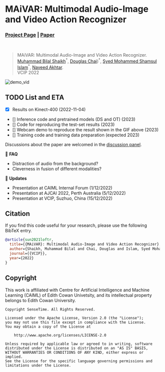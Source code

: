# MAiVAR: Multimodal Audio-Image and Video Action Recognizer
### [Project Page](https://zju3dv.github.io/loftr) | [Paper](https://arxiv.org/pdf/2209.04780.pdf) 
<br/>

> MAiVAR: Multimodal Audio-Image and Video Action Recognizer.   
> [Muhammad Bilal Shaikh](https://mbs.onrender.com/)<sup>\*</sup>, [Douglas Chai](https://www.ecu.edu.au/schools/engineering/staff/profiles/associate-deans/dr-douglas-chai))<sup>\*</sup>, [Syed Mohammed Shamsul Islam](https://www.ecu.edu.au/schools/science/staff/profiles/senior-lecturers/sislam)<sup>\*</sup>, [Naveed Akhtar](https://research-repository.uwa.edu.au/en/persons/naveed-akhtar).   
> VCIP 2022

![demo_vid](assets/loftr-github-demo.gif)

## TODO List and ETA
- [x] Results on Kinect-400 (2022-11-04)
- [] Inference code and pretrained models (DS and OT) (2023)
- [] Code for reproducing the test-set results (2023)
- [] Webcam demo to reproduce the result shown in the GIF above (2023)
- [] Training code and training data preparation (expected 2023)

Discussions about the paper are welcomed in the [discussion panel](https://github.com/mbilalshaikh/maivar/discussions/).

:thinking: **FAQ**
- Distraction of audio from the background?
- Cleverness in fusion of different modalities?


:triangular_flag_on_post: **Updates**
- Presentation at CAIML Internal Forum (1/12/2022)
- Presentation at AJCAI 2022, Perth Australia (5/12/2022)
- Presentation at VCIP, Suzhuo, China (15/12/2022)


## Citation

If you find this code useful for your research, please use the following BibTeX entry.


```bibtex
@article{sun2021loftr,
  title={{MAiVAR}: Multimodal Audio-Image and Video Action Recognizer},
  author={Shaikh, Muhammad Bilal and Chai, Douglas and Islam, Syed Mohammed Shamsul and Akhtar, Naveed},
  journal={{VCIP}},
  year={2022}
}
```

## Copyright
This work is affiliated with Centre for Artificial Intelligence and Machine Learning (CAIML)  of Edith Cowan Univetsity, and its intellectual property belongs to Edith Cowan University.

```
Copyright SenseTime. All Rights Reserved.

Licensed under the Apache License, Version 2.0 (the "License");
you may not use this file except in compliance with the License.
You may obtain a copy of the License at

    http://www.apache.org/licenses/LICENSE-2.0

Unless required by applicable law or agreed to in writing, software
distributed under the License is distributed on an "AS IS" BASIS,
WITHOUT WARRANTIES OR CONDITIONS OF ANY KIND, either express or implied.
See the License for the specific language governing permissions and
limitations under the License.
```


